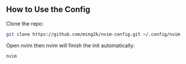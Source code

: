 ## How to Use the Config

Clone the repo:

```sh
git clone https://github.com/ming2k/nvim-config.git ~/.config/nvim
```

Open nvim then nvim will finish the init automatically:

```sh
nvim
```
